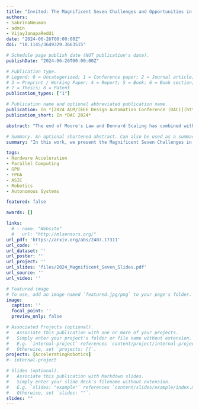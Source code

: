 ```yaml
---
title: "Invited: The Magnificent Seven Challenges and Opportunities in Domain-Specific Accelerator Design for Autonomous Systems"
authors:
- SabrinaNeuman
- admin
- VijayJanapaReddi
date: "2024-06-26T00:00:00Z"
doi: "10.1145/3649329.3663515"

# Schedule page publish date (NOT publication's date).
publishDate: "2024-06-26T00:00:00Z"

# Publication type.
# Legend: 0 = Uncategorized; 1 = Conference paper; 2 = Journal article;
# 3 = Preprint / Working Paper; 4 = Report; 5 = Book; 6 = Book section;
# 7 = Thesis; 8 = Patent
publication_types: ["1"]

# Publication name and optional abbreviated publication name.
publication: In *[2024 ACM/IEEE Design Automation Conference (DAC)](https://www.dac.com/)*
publication_short: In *DAC 2024*

abstract: "The end of Moore's Law and Dennard Scaling has combined with advances in agile hardware design to foster a golden age of domain-specific acceleration. However, this new frontier of computing opportunities is not without pitfalls. As computer architects approach unfamiliar domains, we have seen common themes emerge in the challenges that can hinder progress in the development of useful acceleration. In this work, we present the Magnificent Seven Challenges in domain-specific accelerator design that can guide adventurous architects to contribute meaningfully to novel application domains. Although these challenges appear across domains ranging from ML to genomics, we examine them through the lens of autonomous systems as a motivating example in this work. To that end, we identify opportunities for the path forward in a successful domain-specific accelerator design from these challenges."

# Summary. An optional shortened abstract. Can also be used as a summary for an extended abstract or poster etc.
summary: "In this work, we present the Magnificent Seven Challenges in domain-specific accelerator design that can guide adventurous architects to contribute meaningfully to novel application domains. Although these challenges appear across domains ranging from ML to genomics, we examine them through the lens of autonomous systems as a motivating example in this work. To that end, we identify opportunities for the path forward in a successful domain-specific accelerator design from these challenges."

tags:
- Hardware Acceleration
- Parallel Computing
- GPU
- FPGA
- ASIC
- Robotics
- Autonomous Systems

featured: false

awards: []

links:
  # - name: "Website"
  #   url: "http://mlsensors.org/"
url_pdf: 'https://arxiv.org/abs/2407.17311'
url_code: ''
url_dataset: ''
url_poster: ''
url_project: ''
url_slides: 'files/2024_Magnificent_Seven_Slides.pdf'
url_source: ''
url_video: ''

# Featured image
# To use, add an image named `featured.jpg/png` to your page's folder. 
image:
  caption: ''
  focal_point: ''
  preview_only: false

# Associated Projects (optional).
#   Associate this publication with one or more of your projects.
#   Simply enter your project's folder or file name without extension.
#   E.g. `internal-project` references `content/project/internal-project/index.md`.
#   Otherwise, set `projects: []`.
projects: [AcceleratingRobotics]
#- internal-project

# Slides (optional).
#   Associate this publication with Markdown slides.
#   Simply enter your slide deck's filename without extension.
#   E.g. `slides: "example"` references `content/slides/example/index.md`.
#   Otherwise, set `slides: ""`.
slides: ""
---
```


<!-- {{% alert note %}}
Click the *Cite* button above to demo the feature to enable visitors to import publication metadata into their reference management software.
{{% /alert %}}

{{% alert note %}}
Click the *Slides* button above to demo Academic's Markdown slides feature.
{{% /alert %}} -->

<!-- Supplementary notes can be added here, including [code and math](https://sourcethemes.com/academic/docs/writing-markdown-latex/). -->

